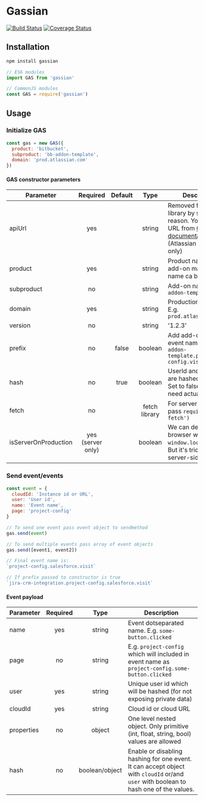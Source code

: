 # Gassian

[![Build Status](https://travis-ci.org/modestfake/gassian.svg?branch=master)](https://travis-ci.org/modestfake/gassian)
[![Coverage Status](https://coveralls.io/repos/github/modestfake/gassian/badge.svg?branch=master)](https://coveralls.io/github/modestfake/gassian?branch=master)

## Installation

```bash
npm install gassian
```

```javascript
// ES6 modules
import GAS from 'gassian'

// CommonJS modules
const GAS = require('gassian')
```

## Usage

### Initialize GAS

```javascript
const gas = new GAS({
  product: 'bitbucket',
  subproduct: 'bb-addon-template',
  domain: 'prod.atlassian.com'
})
```

#### GAS constructor parameters

| Parameter | Required | Default | Type | Description |
| --- |:---:|:---:|:---:| --- |
| apiUrl | yes | | string | Removed from the library by security reason. You can take URL from [GAS documentation](https://extranet.atlassian.com/display/ANALYTICS/Public+Analytics+aka+GAS) (Atlassian internal only) |
| product | yes | | string | Product name (for add-on main product name ca be passed) |
| subproduct | no | | string | Add-on name like `bb-addon-template` |
| domain | yes | | string | Production domain. E.g. `prod.atlassian.com` |
| version | no | | string | '1.2.3' |
| prefix | no | false | boolean | Add add-on name to event name. E.g. `bb-addon-template.project-config.visited` |
| hash | no | true | boolean | UserId and cloudId are hashed by default. Set to false if you need actual user data |
| fetch | no | | fetch library | For server only. E.g. pass `require('node-fetch')` |
| isServerOnProduction | yes (server only) | | boolean | We can detect URL in browser with `window.location.href`. But it's tricky on server-side. |

### Send event/events

```javascript
const event = {
  cloudId: 'Instance id or URL',
  user: 'User id',
  name: 'Event name',
  page: 'project-config'
}

// To send one event pass event object to sendmethod
gas.send(event)

// To send multiple events pass array of event objects
gas.send([event1, event2])

// Final event name is:
`project-config.salesforce.visit`

// If prefix passed to constructor is true
`jira-crm-integration.project-config.salesforce.visit`
```

#### Event payload

| Parameter | Required | Type | Description |
| --- |:---:|:---:| --- |
| name | yes | string | Event dotseparated name. E.g. `some-button.clicked` |
| page | no | string | E.g. `project-config` which will included in event name as `project-config.some-button.clicked` |
| user | yes | string | Unique user id which will be hashed (for not exposing private data) |
| cloudId | yes | string | Cloud id or cloud URL |
| properties | no | object | One level nested object. Only primitive (int, float, string, bool) values are allowed |
| hash | no | boolean/object | Enable or disabling hashing for one event. It can accept object with `cloudId` or/and `user` with boolean to hash one of the values.
